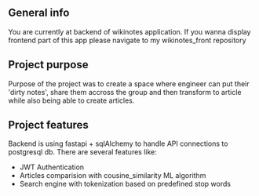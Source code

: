 ## General info
You are currently at backend of wikinotes application. If you wanna display frontend part of this app please navigate to my wikinotes_front repository

## Project purpose
Purpose of the project was to create a space where engineer can put their 'dirty notes', share them accross the group and then transform to article while also being able to create articles.

## Project features

Backend is using fastapi + sqlAlchemy to handle API connections to postgresql db.
There are several features like:
- JWT Authentication
- Articles comparision with cousine_similarity ML algorithm
- Search engine with tokenization based on predefined stop words

